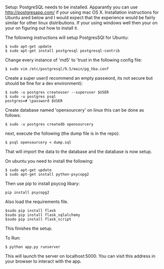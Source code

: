 Setup:
PostgreSQL needs to be installed.  Apparantly you can use http://postgresapp.com/ if your using mac OS X.
Installation instructions for Ubuntu ared below and I would expect that the experience would be fairly similar for other linux
distributions. If your using windows well then your on your on figuring out how to install it.

The following instructions will setup PostgresSQl for Ubuntu:
```
$ sudo apt-get update
$ sudo apt-get install postgresql postgresql-contrib
```
Change every instance of 'md5' to 'trust in the following config file:
```
$ sudo vim /etc/postgresql/9.5/main/pg_hba.conf
```
Create a super user(I recommend an empty password, its not secure but should be fine for a dev environment):
```
$ sudo -u postgres createuser --superuser $USER
$ sudo -u postgres psql
postgres=# \password $USER
```

Create database named 'opensourcery' on linux this can be done as follows:
```
$ sudo -u postgres createdb opensourcery
```

next, execute the following (the dump file is in the repo):
```
$ psql opensourcery < dump.sql
```

That will import the data to the database and the database is now setup.

On ubuntu you need to install the following:
```
$ sudo apt-get update
$ sudo apt-get install python-psycopg2
```

Then use pip to install psycog libary:
```
pip install psycopg2
```

Also load the requirements file.
```
$sudo pip install flask
$sudo pip install flask_sqlalchemy
$sudo pip install flask_script
```

This finishes the setup.
 
To Run:
```
$ python app.py runserver
```

This will launch the server on localhost:5000. You can visit this address in your browser to interact with the app.
